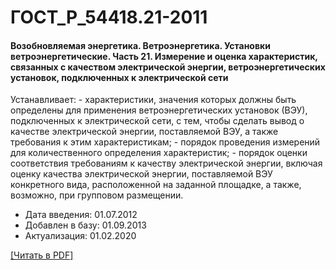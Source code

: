 # ГОСТ_Р_54418.21-2011

#### Возобновляемая энергетика. Ветроэнергетика. Установки ветроэнергетические. Часть 21. Измерение и оценка характеристик, связанных с качеством электрической энергии, ветроэнергетических установок, подключенных к электрической сети

Устанавливает: - характеристики, значения которых должны быть определены для применения ветроэнергетических установок (ВЭУ), подключенных к электрической сети, с тем, чтобы сделать вывод о качестве электрической энергии, поставляемой ВЭУ, а также требования к этим характеристикам; - порядок проведения измерений для количественного определения характеристик; - порядок оценки соответствия требованиям к качеству электрической энергии, включая оценку качества электрической энергии, поставляемой ВЭУ конкретного вида, расположенной на заданной площадке, а также, возможно, при групповом размещении.

- Дата введения: 01.07.2012
- Добавлен в базу: 01.09.2013
- Актуализация: 01.02.2020

<a onclick="openFileCallback('https://standartgost.ru/g/ГОСТ_Р_54418.21-2011.pdf', 'ГОСТ_Р_54418.21-2011.pdf');" href="#">[Читать в PDF]</a>